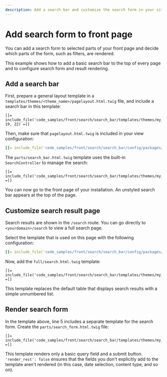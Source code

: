 ```yaml
---
description: Add a search bar and customize the search form in your site front end.
---
```


# Add search form to front page

You can add a search form to selected parts of your front page
and decide which parts of the form, such as filters, are rendered.

This example shows how to add a basic search bar to the top of every page
and to configure search form and result rendering.

## Add a search bar

First, prepare a general layout template in a `templates/themes/<theme_name>/pagelayout.html.twig` file, 
and include a search bar in this template:

``` html+twig hl_lines="1"
[[= include_file('code_samples/front/search/search_bar/templates/themes/my_theme/pagelayout.html.twig', 19, 22) =]]
```

Then, make sure that `pagelayout.html.twig` is included in your view configuration:

``` yaml
[[= include_file('code_samples/front/search/search_bar/config/packages/views.yaml', 0, 5) =]]
```

The `parts/search_bar.html.twig` template uses the built-in `SearchController` to manage the search:

``` html+twig
[[= include_file('code_samples/front/search/search_bar/templates/themes/my_theme/parts/search_bar.html.twig') =]]
```

You can now go to the front page of your installation.
An unstyled search bar appears at the top of the page.

## Customize search result page

Search results are shown in the `/search` route.
You can go directly to `<yourdomain>/search` to view a full search page.

Select the template that is used on this page with the following configuration:

``` yaml
[[= include_file('code_samples/front/search/search_bar/config/packages/views.yaml') =]]
```

Now, add the `full/search.html.twig` template:

``` html+twig hl_lines="5"
[[= include_file('code_samples/front/search/search_bar/templates/themes/my_theme/full/search.html.twig') =]]
```

This template replaces the default table that displays search results with a simple unnumbered list.

## Render search form

In the template above, line 5 includes a separate template for the search form.
Create the `parts/search_form.html.twig` file:

``` html+twig
[[= include_file('code_samples/front/search/search_bar/templates/themes/my_theme/parts/search_form.html.twig') =]]
```

This template renders only a basic query field and a submit button.
`'render_rest': false` ensures that the fields you don't explicitly add to the template aren't rendered
(in this case, date selection, content type, and so on).
